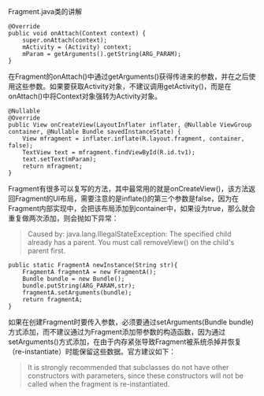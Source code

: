 Fragment.java类的讲解

    @Override
    public void onAttach(Context context) {
        super.onAttach(context);
        mActivity = (Activity) context;
        mParam = getArguments().getString(ARG_PARAM);
    }
在Fragment的onAttach()中通过getArguments()获得传进来的参数，并在之后使用这些参数。如果要获取Activity对象，不建议调用getActivity()，而是在onAttach()中将Context对象强转为Activity对象。

    @Nullable
    @Override
    public View onCreateView(LayoutInflater inflater, @Nullable ViewGroup container, @Nullable Bundle savedInstanceState) {
        View mfragment = inflater.inflate(R.layout.fragment, container, false);
        TextView text = mfragment.findViewById(R.id.tv1);
        text.setText(mParam);
        return mfragment;
    }
Fragment有很多可以复写的方法，其中最常用的就是onCreateView()，该方法返回Fragment的UI布局，需要注意的是inflate()的第三个参数是false，因为在Fragment内部实现中，会把该布局添加到container中，如果设为true，那么就会重复做两次添加，则会抛如下异常：
> Caused by: java.lang.IllegalStateException: The specified child already has a parent. You must call removeView() on the child's parent first.
    
	public static FragmentA newInstance(String str){
        FragmentA fragmentA = new FragmentA();
        Bundle bundle = new Bundle();
        bundle.putString(ARG_PARAM,str);
        fragmentA.setArguments(bundle);
        return fragmentA;
    }
如果在创建Fragment时要传入参数，必须要通过setArguments(Bundle bundle)方式添加，而不建议通过为Fragment添加带参数的构造函数，因为通过setArguments()方式添加，在由于内存紧张导致Fragment被系统杀掉并恢复（re-instantiate）时能保留这些数据。官方建议如下：
> It is strongly recommended that subclasses do not have other constructors with parameters, since these constructors will not be called when the fragment is re-instantiated.


